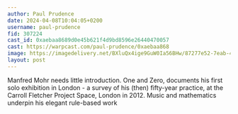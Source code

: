 ```yaml
---
author: Paul Prudence
date: 2024-04-08T10:04:05+0200
username: paul-prudence
fid: 307224
cast_id: 0xaebaa8689d0e45b621f4d9bd8596e26440470057
cast: https://warpcast.com/paul-prudence/0xaebaa868
image: https://imagedelivery.net/BXluQx4ige9GuW0Ia56BHw/87277e52-7eab-4663-5216-65cc1fefc400/original
layout: post
---
```

Manfred Mohr needs little introduction. One and Zero, documents his first solo exhibition in London - a survey of his (then) fifty-year practice, at the Carroll Fletcher Project Space, London in 2012. Music and mathematics underpin his elegant rule-based work  

<img src='https://imagedelivery.net/BXluQx4ige9GuW0Ia56BHw/87277e52-7eab-4663-5216-65cc1fefc400/original' alt='' referrerpolicy='no-referrer'/>